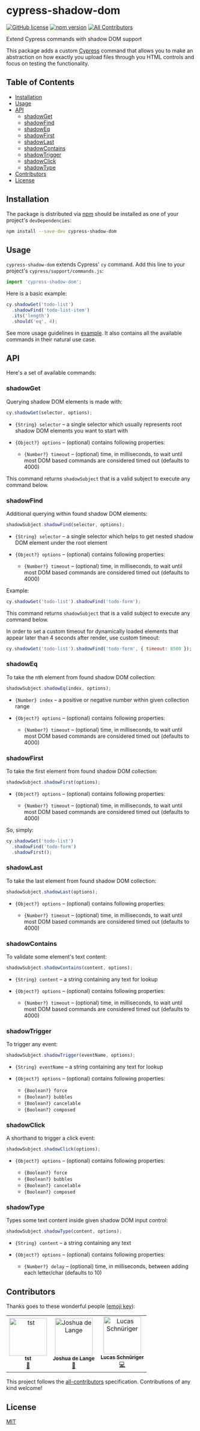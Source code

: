 # cypress-shadow-dom

[![GitHub license](https://img.shields.io/badge/license-MIT-blue.svg)](https://github.com/abramenal/cypress-shadow-dom/blob/master/LICENSE) [![npm version](https://img.shields.io/npm/v/cypress-shadow-dom.svg?style=flat&color=important)](https://www.npmjs.com/package/cypress-shadow-dom) [![All Contributors](https://img.shields.io/badge/all_contributors-3-orange.svg?style=flat-square)](#contributors)

Extend Cypress commands with shadow DOM support

This package adds a custom [Cypress][cypress] command that allows you to make an abstraction on how exactly you upload files through you HTML controls and focus on testing the functionality.

## Table of Contents

- [Installation](#installation)
- [Usage](#usage)
- [API](#api)
  - [shadowGet](#shadowGet)
  - [shadowFind](#shadowFind)
  - [shadowEq](#shadowEq)
  - [shadowFirst](#shadowFirst)
  - [shadowLast](#shadowLast)
  - [shadowContains](#shadowContains)
  - [shadowTrigger](#shadowTrigger)
  - [shadowClick](#shadowTrigger)
  - [shadowType](#shadowType)
- [Contributors](#contributors)
- [License](#license)

## Installation

The package is distributed via [npm][npm] should be installed as one of your project's `devDependencies`:

```bash
npm install --save-dev cypress-shadow-dom
```

## Usage

`cypress-shadow-dom` extends Cypress' `cy` command.
Add this line to your project's `cypress/support/commands.js`:

```javascript
import 'cypress-shadow-dom';
```

Here is a basic example:

```javascript
cy.shadowGet('todo-list')
  .shadowFind('todo-list-item')
  .its('length')
  .should('eq', 4);
```

See more usage guidelines in [example](./example). It also contains all the available commands in their natural use case.

## API

Here's a set of available commands:

### shadowGet

Querying shadow DOM elements is made with:

```javascript
cy.shadowGet(selector, options);
```

- `{String} selector` – a single selector which usually represents root shadow DOM elements you want to start with

- `{Object?} options` – (optional) contains following properties:

  - `{Number?} timeout` – (optional) time, in milliseconds, to wait until most DOM based commands are considered timed out (defaults to 4000)

This command returns `shadowSubject` that is a valid subject to execute any command below.

### shadowFind

Additional querying within found shadow DOM elements:

```javascript
shadowSubject.shadowFind(selector, options);
```

- `{String} selector` – a single selector which helps to get nested shadow DOM element under the root element

- `{Object?} options` – (optional) contains following properties:

  - `{Number?} timeout` – (optional) time, in milliseconds, to wait until most DOM based commands are considered timed out (defaults to 4000)

Example:

```javascript
cy.shadowGet('todo-list').shadowFind('todo-form');
```

This command returns `shadowSubject` that is a valid subject to execute any command below.

In order to set a custom timeout for dynamically loaded elements that appear later than 4 seconds after render, use custom timeout:

```javascript
cy.shadowGet('todo-list').shadowFind('todo-form', { timeout: 8500 });
```

### shadowEq

To take the nth element from found shadow DOM collection:

```javascript
shadowSubject.shadowEq(index, options);
```

- `{Number} index` – a positive or negative number within given collection range

- `{Object?} options` – (optional) contains following properties:

  - `{Number?} timeout` – (optional) time, in milliseconds, to wait until most DOM based commands are considered timed out (defaults to 4000)

### shadowFirst

To take the first element from found shadow DOM collection:

```javascript
shadowSubject.shadowFirst(options);
```

- `{Object?} options` – (optional) contains following properties:

  - `{Number?} timeout` – (optional) time, in milliseconds, to wait until most DOM based commands are considered timed out (defaults to 4000)

So, simply:

```javascript
cy.shadowGet('todo-list')
  .shadowFind('todo-form')
  .shadowFirst();
```

### shadowLast

To take the last element from found shadow DOM collection:

```javascript
shadowSubject.shadowLast(options);
```

- `{Object?} options` – (optional) contains following properties:

  - `{Number?} timeout` – (optional) time, in milliseconds, to wait until most DOM based commands are considered timed out (defaults to 4000)

### shadowContains

To validate some element's text content:

```javascript
shadowSubject.shadowContains(content, options);
```

- `{String} content` – a string containing any text for lookup

- `{Object?} options` – (optional) contains following properties:

  - `{Number?} timeout` – (optional) time, in milliseconds, to wait until most DOM based commands are considered timed out (defaults to 4000)

### shadowTrigger

To trigger any event:

```javascript
shadowSubject.shadowTrigger(eventName, options);
```

- `{String} eventName` – a string containing any text for lookup

- `{Object?} options` – (optional) contains following properties:

  - `{Boolean?} force`
  - `{Boolean?} bubbles`
  - `{Boolean?} cancelable`
  - `{Boolean?} composed`

### shadowClick

A shorthand to trigger a click event:

```javascript
shadowSubject.shadowClick(options);
```

- `{Object?} options` – (optional) contains following properties:

  - `{Boolean?} force`
  - `{Boolean?} bubbles`
  - `{Boolean?} cancelable`
  - `{Boolean?} composed`

### shadowType

Types some text content inside given shadow DOM input control:

```javascript
shadowSubject.shadowType(content, options);
```

- `{String} content` – a string containing any text

- `{Object?} options` – (optional) contains following properties:

  - `{Number?} delay` – (optional) time, in milliseconds, between adding each letter/char (defaults to 10)

## Contributors

Thanks goes to these wonderful people ([emoji key](https://allcontributors.org/docs/en/emoji-key)):

<!-- ALL-CONTRIBUTORS-LIST:START - Do not remove or modify this section -->
<!-- prettier-ignore -->
<table>
  <tr>
    <td align="center"><a href="http://tstechnologies.com.vn/"><img src="https://avatars1.githubusercontent.com/u/37669424?v=4" width="100px;" alt="tst"/><br /><sub><b>tst</b></sub></a><br /><a href="https://github.com/abramenal/cypress-shadow-dom/issues?q=author%3Asangmai350" title="Bug reports">🐛</a></td>
    <td align="center"><a href="http://joshuadelange.com"><img src="https://avatars3.githubusercontent.com/u/525349?v=4" width="100px;" alt="Joshua de Lange"/><br /><sub><b>Joshua de Lange</b></sub></a><br /><a href="https://github.com/abramenal/cypress-shadow-dom/issues?q=author%3Ajoshuadelange" title="Bug reports">🐛</a></td>
    <td align="center"><a href="https://github.com/culas"><img src="https://avatars0.githubusercontent.com/u/8446762?v=4" width="100px;" alt="Lucas Schnüriger"/><br /><sub><b>Lucas Schnüriger</b></sub></a><br /><a href="https://github.com/abramenal/cypress-shadow-dom/commits?author=culas" title="Code">💻</a></td>
  </tr>
</table>

<!-- ALL-CONTRIBUTORS-LIST:END -->

This project follows the [all-contributors](https://github.com/all-contributors/all-contributors) specification. Contributions of any kind welcome!

## License

[MIT][mit]

[cypress]: https://cypress.io/
[npm]: https://www.npmjs.com/
[mit]: https://opensource.org/licenses/MIT
